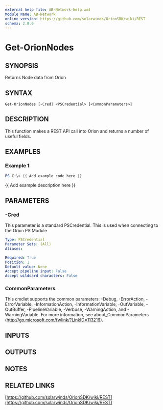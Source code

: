 ```yaml
---
external help file: AB-Network-help.xml
Module Name: AB-Network
online version: https://github.com/solarwinds/OrionSDK/wiki/REST
schema: 2.0.0
---
```


# Get-OrionNodes

## SYNOPSIS
Returns Node data from Orion

## SYNTAX

```
Get-OrionNodes [-Cred] <PSCredential> [<CommonParameters>]
```

## DESCRIPTION
This function makes a REST API call into Orion and returns a number of useful fields.

## EXAMPLES

### Example 1
```powershell
PS C:\> {{ Add example code here }}
```

{{ Add example description here }}

## PARAMETERS

### -Cred
This parameter is a standard PSCredential. 
This is used when connecting to the Orion PS Module

```yaml
Type: PSCredential
Parameter Sets: (All)
Aliases:

Required: True
Position: 1
Default value: None
Accept pipeline input: False
Accept wildcard characters: False
```

### CommonParameters
This cmdlet supports the common parameters: -Debug, -ErrorAction, -ErrorVariable, -InformationAction, -InformationVariable, -OutVariable, -OutBuffer, -PipelineVariable, -Verbose, -WarningAction, and -WarningVariable.
For more information, see about_CommonParameters (http://go.microsoft.com/fwlink/?LinkID=113216).

## INPUTS

## OUTPUTS

## NOTES

## RELATED LINKS

[https://github.com/solarwinds/OrionSDK/wiki/REST](https://github.com/solarwinds/OrionSDK/wiki/REST)


